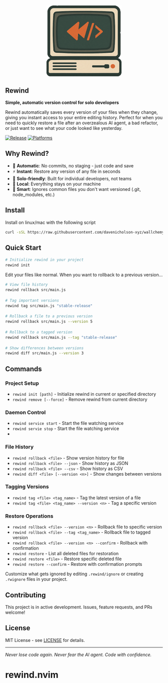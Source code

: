 <p align="center">
<img src="/images/logo1.png" alt="rewind logo" width="240px"/>
<h2>Rewind</h2>
</p>

**Simple, automatic version control for solo developers**

Rewind automatically saves every version of your files when they change, giving you instant access to your entire editing history. Perfect for when you need to quickly restore a file after an overzealous AI agent, a bad refactor, or just want to see what your code looked like yesterday.

[![Release](https://img.shields.io/github/release/davenicholson-xyz/rewind.svg)](https://github.com/davenicholson-xyz/rewind/releases/latest)
[![Platforms](https://img.shields.io/badge/platforms-linux%20|%20macos-blue)]()

## Why Rewind?

- 🔄 **Automatic**: No commits, no staging - just code and save
- ⚡ **Instant**: Restore any version of any file in seconds  
- 🎯 **Solo-friendly**: Built for individual developers, not teams
- 💾 **Local**: Everything stays on your machine
- 🧠 **Smart**: Ignores common files you don't want versioned (.git, node_modules, etc.)

## Install

Install on linux/mac with the following script
```sh
curl -sSL https://raw.githubusercontent.com/davenicholson-xyz/wallchemy/main/install.sh | bash
```

## Quick Start

```bash
# Initialize rewind in your project
rewind init
```

Edit your files like normal. When you want to rollback to a previous version...

```bash
# View file history
rewind rollback src/main.js

# Tag important versions
rewind tag src/main.js "stable-release"

# Rollback a file to a previous version
rewind rollback src/main.js --version 5

# Rollback to a tagged version
rewind rollback src/main.js --tag "stable-release"

# Show differences between versions
rewind diff src/main.js --version 3
```

## Commands

### Project Setup
- `rewind init [path]` - Initialize rewind in current or specified directory
- `rewind remove [--force]` - Remove rewind from current directory

### Daemon Control  
- `rewind service start` - Start the file watching service
- `rewind servie stop` - Start the file watching service
- 
### File History
- `rewind rollback <file>` - Show version history for file
- `rewind rollback <file> --json` - Show history as JSON
- `rewind rollback <file> --csv` - Show history as CSV
- `rewind diff <file> [--version <n>]` - Show changes between versions

### Tagging Versions
- `rewind tag <file> <tag_name>` - Tag the latest version of a file
- `rewind tag <file> <tag_name> --version <n>` - Tag a specific version

### Restore Operations
- `rewind rollback <file> --version <n>` - Rollback file to specific version
- `rewind rollback <file> --tag <tag_name>` - Rollback file to tagged version
- `rewind rollback <file> --version <n> --confirm` - Rollback with confirmation
- `rewind restore` - List all deleted files for restoration
- `rewind restore <file>` - Restore specific deleted file
- `rewind restore --confirm` - Restore with confirmation prompts

Customize what gets ignored by editing `.rewind/ignore` or creating `.rwignore` files in your project.

## Contributing

This project is in active development. Issues, feature requests, and PRs welcome!

## License

MIT License - see [LICENSE](LICENSE) for details.

---

*Never lose code again. Never fear the AI agent. Code with confidence.*
# rewind.nvim
